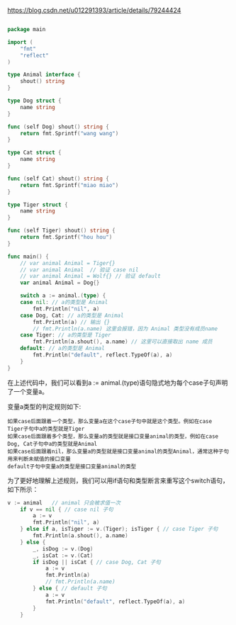 https://blog.csdn.net/u012291393/article/details/79244424

~~~go

package main

import (
    "fmt"
    "reflect"
)

type Animal interface {
    shout() string
}

type Dog struct {
    name string
}

func (self Dog) shout() string {
    return fmt.Sprintf("wang wang")
}

type Cat struct {
    name string
}

func (self Cat) shout() string {
    return fmt.Sprintf("miao miao")
}

type Tiger struct {
    name string
}

func (self Tiger) shout() string {
    return fmt.Sprintf("hou hou")
}

func main() {
    // var animal Animal = Tiger{}
    // var animal Animal  // 验证 case nil
    // var animal Animal = Wolf{} // 验证 default
    var animal Animal = Dog{}

    switch a := animal.(type) {
    case nil: // a的类型是 Animal
        fmt.Println("nil", a)
    case Dog, Cat: // a的类型是 Animal
        fmt.Println(a) // 输出 {}
        // fmt.Println(a.name) 这里会报错，因为 Animal 类型没有成员name
    case Tiger: // a的类型是 Tiger
        fmt.Println(a.shout(), a.name) // 这里可以直接取出 name 成员
    default: // a的类型是 Animal
        fmt.Println("default", reflect.TypeOf(a), a)
    }
}

~~~
在上述代码中，我们可以看到a := animal.(type)语句隐式地为每个case子句声明了一个变量a。

变量a类型的判定规则如下:

    如果case后面跟着一个类型，那么变量a在这个case子句中就是这个类型。例如在case Tiger子句中a的类型就是Tiger
    如果case后面跟着多个类型，那么变量a的类型就是接口变量animal的类型，例如在case Dog, Cat子句中a的类型就是Animal
    如果case后面跟着nil，那么变量a的类型就是接口变量animal的类型Animal，通常这种子句用来判断未赋值的接口变量
    default子句中变量a的类型是接口变量animal的类型

为了更好地理解上述规则，我们可以用if语句和类型断言来重写这个switch语句，如下所示：
~~~go
v := animal   // animal 只会被求值一次
    if v == nil { // case nil 子句
        a := v
        fmt.Println("nil", a)
    } else if a, isTiger := v.(Tiger); isTiger { // case Tiger 子句
        fmt.Println(a.shout(), a.name)
    } else {
        _, isDog := v.(Dog)
        _, isCat := v.(Cat)
        if isDog || isCat { // case Dog, Cat 子句
            a := v
            fmt.Println(a)
            // fmt.Println(a.name)
        } else { // default 子句
            a := v
            fmt.Println("default", reflect.TypeOf(a), a)
        }
    }

~~~
